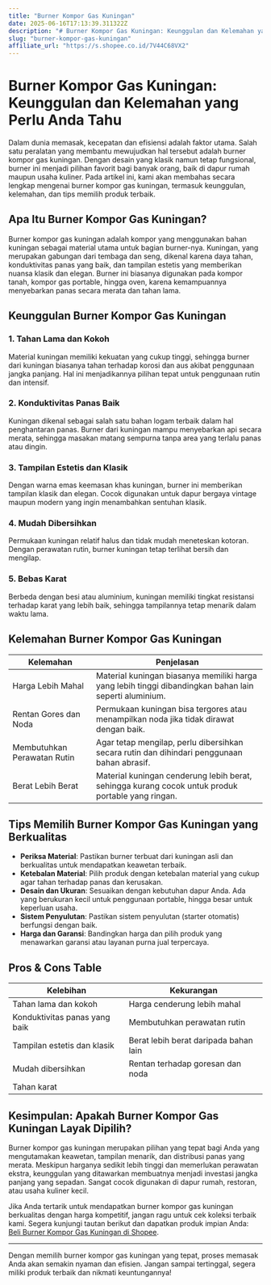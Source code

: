 ```yaml
---
title: "Burner Kompor Gas Kuningan"
date: 2025-06-16T17:13:39.311322Z
description: "# Burner Kompor Gas Kuningan: Keunggulan dan Kelemahan yang Perlu Anda Tahu..."
slug: "burner-kompor-gas-kuningan"
affiliate_url: "https://s.shopee.co.id/7V44C68VX2"
---
```

# Burner Kompor Gas Kuningan: Keunggulan dan Kelemahan yang Perlu Anda Tahu

Dalam dunia memasak, kecepatan dan efisiensi adalah faktor utama. Salah satu peralatan yang membantu mewujudkan hal tersebut adalah burner kompor gas kuningan. Dengan desain yang klasik namun tetap fungsional, burner ini menjadi pilihan favorit bagi banyak orang, baik di dapur rumah maupun usaha kuliner. Pada artikel ini, kami akan membahas secara lengkap mengenai burner kompor gas kuningan, termasuk keunggulan, kelemahan, dan tips memilih produk terbaik.

## Apa Itu Burner Kompor Gas Kuningan?

Burner kompor gas kuningan adalah kompor yang menggunakan bahan kuningan sebagai material utama untuk bagian burner-nya. Kuningan, yang merupakan gabungan dari tembaga dan seng, dikenal karena daya tahan, konduktivitas panas yang baik, dan tampilan estetis yang memberikan nuansa klasik dan elegan. Burner ini biasanya digunakan pada kompor tanah, kompor gas portable, hingga oven, karena kemampuannya menyebarkan panas secara merata dan tahan lama.

## Keunggulan Burner Kompor Gas Kuningan

### 1. Tahan Lama dan Kokoh
Material kuningan memiliki kekuatan yang cukup tinggi, sehingga burner dari kuningan biasanya tahan terhadap korosi dan aus akibat penggunaan jangka panjang. Hal ini menjadikannya pilihan tepat untuk penggunaan rutin dan intensif.

### 2. Konduktivitas Panas Baik
Kuningan dikenal sebagai salah satu bahan logam terbaik dalam hal penghantaran panas. Burner dari kuningan mampu menyebarkan api secara merata, sehingga masakan matang sempurna tanpa area yang terlalu panas atau dingin.

### 3. Tampilan Estetis dan Klasik
Dengan warna emas keemasan khas kuningan, burner ini memberikan tampilan klasik dan elegan. Cocok digunakan untuk dapur bergaya vintage maupun modern yang ingin menambahkan sentuhan klasik.

### 4. Mudah Dibersihkan
Permukaan kuningan relatif halus dan tidak mudah meneteskan kotoran. Dengan perawatan rutin, burner kuningan tetap terlihat bersih dan mengilap.

### 5. Bebas Karat
Berbeda dengan besi atau aluminium, kuningan memiliki tingkat resistansi terhadap karat yang lebih baik, sehingga tampilannya tetap menarik dalam waktu lama.

## Kelemahan Burner Kompor Gas Kuningan

| Kelemahan                       | Penjelasan                                                                                        |
|---------------------------------|----------------------------------------------------------------------------------------------------|
| Harga Lebih Mahal             | Material kuningan biasanya memiliki harga yang lebih tinggi dibandingkan bahan lain seperti aluminium. |
| Rentan Gores dan Noda          | Permukaan kuningan bisa tergores atau menampilkan noda jika tidak dirawat dengan baik.             |
| Membutuhkan Perawatan Rutin   | Agar tetap mengilap, perlu dibersihkan secara rutin dan dihindari penggunaan bahan abrasif.       |
| Berat Lebih Berat             | Material kuningan cenderung lebih berat, sehingga kurang cocok untuk produk portable yang ringan. |

## Tips Memilih Burner Kompor Gas Kuningan yang Berkualitas

- **Periksa Material**: Pastikan burner terbuat dari kuningan asli dan berkualitas untuk mendapatkan keawetan terbaik.
- **Ketebalan Material**: Pilih produk dengan ketebalan material yang cukup agar tahan terhadap panas dan kerusakan.
- **Desain dan Ukuran**: Sesuaikan dengan kebutuhan dapur Anda. Ada yang berukuran kecil untuk penggunaan portable, hingga besar untuk keperluan usaha.
- **Sistem Penyulutan**: Pastikan sistem penyulutan (starter otomatis) berfungsi dengan baik.
- **Harga dan Garansi**: Bandingkan harga dan pilih produk yang menawarkan garansi atau layanan purna jual terpercaya.

## Pros & Cons Table

| Kelebihan                           | Kekurangan                                |
|-------------------------------------|------------------------------------------|
| Tahan lama dan kokoh               | Harga cenderung lebih mahal            |
| Konduktivitas panas yang baik      | Membutuhkan perawatan rutin            |
| Tampilan estetis dan klasik        | Berat lebih berat daripada bahan lain  |
| Mudah dibersihkan                  | Rentan terhadap goresan dan noda       |
| Tahan karat                        |                                           |

## Kesimpulan: Apakah Burner Kompor Gas Kuningan Layak Dipilih?

Burner kompor gas kuningan merupakan pilihan yang tepat bagi Anda yang mengutamakan keawetan, tampilan menarik, dan distribusi panas yang merata. Meskipun harganya sedikit lebih tinggi dan memerlukan perawatan ekstra, keunggulan yang ditawarkan membuatnya menjadi investasi jangka panjang yang sepadan. Sangat cocok digunakan di dapur rumah, restoran, atau usaha kuliner kecil.

Jika Anda tertarik untuk mendapatkan burner kompor gas kuningan berkualitas dengan harga kompetitif, jangan ragu untuk cek koleksi terbaik kami. Segera kunjungi tautan berikut dan dapatkan produk impian Anda: [Beli Burner Kompor Gas Kuningan di Shopee](https://s.shopee.co.id/7V44C68VX2).

---

Dengan memilih burner kompor gas kuningan yang tepat, proses memasak Anda akan semakin nyaman dan efisien. Jangan sampai tertinggal, segera miliki produk terbaik dan nikmati keuntungannya!
